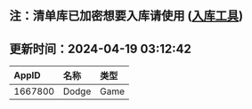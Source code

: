 ## 注：清单库已加密想要入库请使用 ([入库工具](https://github.com/BlankTMing/ManifestAutoUpdate/releases))

## 更新时间：2024-04-19 03:12:42
| AppID | 名称 | 类型  |
| :-------------------- | :----------------------------- | :----------- |
| 1667800 | Dodge| Game |
